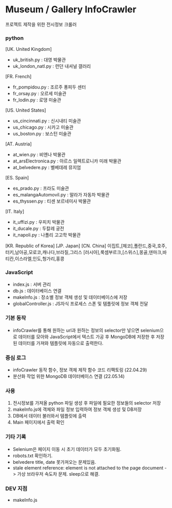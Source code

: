 # Museum / Gallery InfoCrawler

프로젝트 제작을 위한 전시정보 크롤러

### python

[UK. United Kingdom]

- uk_british.py : 대영 박물관
- uk_london_natl.py : 런던 내셔널 갤러리

[FR. French]

- fr_pompidou.py : 조르주 퐁피두 센터
- fr_orsay.py : 오르세 미술관
- fr_lodin.py : 로댕 미술관

[US. United States]

- us_cincinnati.py : 신시내티 미술관
- us_chicago.py : 시카고 미술관
- us_boston.py : 보스턴 미술관

[AT. Austria]

- at_wien.py : 비엔나 박물관
- at_arsElectronica.py : 아르스 일렉트로니카 미래 박물관
- at_belvedere.py : 벨베데레 뮤지엄

[ES. Spain]

- es_prado.py : 프라도 미술관
- es_malangaAutomovil.py : 말라가 자동차 박물관
- es_thyssen.py : 티센 보르네미사 박물관

[IT. Italy]

- it_uffizi.py : 우피치 박물관
- it_ducale.py : 두칼레 궁전
- it_napoli.py : 나폴리 고고학 박물관

[KR. Republic of Korea]
[JP. Japan]
[CN. China]
이집트,[체코],폴란드,중국,호주,터키,남아공,모로코,캐나다,브라질,그리스
[러시아],룩셈부르크,[스위스],몽골,덴마크,바티칸,이스라엘,인도,헝가리,홍콩

### JavaScript

- index.js : 서버 관리
- db.js : 데이터베이스 연결
- makeInfo.js : 장소별 정보 객체 생성 및 데이터베이스에 저장
- globalController.js : JS자식 프로세스 스폰 및 템플릿에 정보 객체 전달

### 기본 동작

- infoCrawler를 통해 원하는 url과 원하는 정보의 selector만 넣으면 selenium으로 데이터를 모아와 JavaScript에서 텍스트 가공 후 MongoDB에 저장한 후 저장된 데이터를 가져와 템플릿에 자동으로 출력한다.

### 중심 로그

- infoCrawler 동작 함수, 정보 객체 제작 함수 코드 리팩토링 (22.04.29)
- 분산화 작업 위한 MongoDB 데이터베이스 연결 (22.05.14)

### 사용

1. 전시정보를 가져올 python 파일 생성 후 파일에 필요한 정보들의 selector 저장
2. makeInfo.js에 객체와 파일 정보 입력하여 정보 객체 생성 및 DB저장
3. DB에서 데이터 불러와서 템플릿에 출력
4. Main 페이지에서 출력 확인

### 기타 기록

- Selenium은 페이지 이동 시 초기 데이터가 모두 초기화됨.
- robots.txt 확인하기.
- belvedere title, date 못가져오는 문제있음.
- stale element reference: element is not attached to the page document -> 가상 브라우저 속도차 문제. sleep으로 해결.

### DEV 지점

- makeInfo.js
